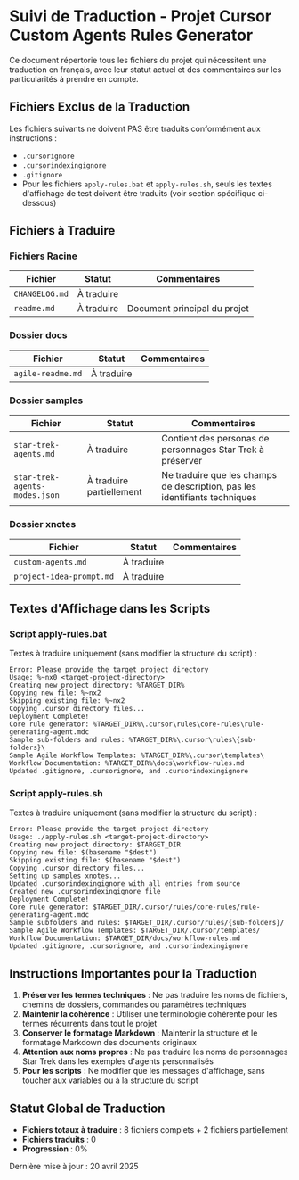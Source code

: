 # Suivi de Traduction - Projet Cursor Custom Agents Rules Generator

Ce document répertorie tous les fichiers du projet qui nécessitent une traduction en français, avec leur statut actuel et des commentaires sur les particularités à prendre en compte.

## Fichiers Exclus de la Traduction

Les fichiers suivants ne doivent PAS être traduits conformément aux instructions :
- `.cursorignore`
- `.cursorindexingignore`
- `.gitignore`
- Pour les fichiers `apply-rules.bat` et `apply-rules.sh`, seuls les textes d'affichage de test doivent être traduits (voir section spécifique ci-dessous)

## Fichiers à Traduire

### Fichiers Racine

| Fichier | Statut | Commentaires |
|---------|--------|-------------|
| `CHANGELOG.md` | À traduire | |
| `readme.md` | À traduire | Document principal du projet |

### Dossier docs

| Fichier | Statut | Commentaires |
|---------|--------|-------------|
| `agile-readme.md` | À traduire | |

### Dossier samples

| Fichier | Statut | Commentaires |
|---------|--------|-------------|
| `star-trek-agents.md` | À traduire | Contient des personas de personnages Star Trek à préserver |
| `star-trek-agents-modes.json` | À traduire partiellement | Ne traduire que les champs de description, pas les identifiants techniques |

### Dossier xnotes

| Fichier | Statut | Commentaires |
|---------|--------|-------------|
| `custom-agents.md` | À traduire | |
| `project-idea-prompt.md` | À traduire | |

## Textes d'Affichage dans les Scripts

### Script apply-rules.bat

Textes à traduire uniquement (sans modifier la structure du script) :

```
Error: Please provide the target project directory
Usage: %~nx0 <target-project-directory>
Creating new project directory: %TARGET_DIR%
Copying new file: %~nx2
Skipping existing file: %~nx2
Copying .cursor directory files...
Deployment Complete!
Core rule generator: %TARGET_DIR%\.cursor\rules\core-rules\rule-generating-agent.mdc
Sample sub-folders and rules: %TARGET_DIR%\.cursor\rules\{sub-folders}\
Sample Agile Workflow Templates: %TARGET_DIR%\.cursor\templates\
Workflow Documentation: %TARGET_DIR%\docs\workflow-rules.md
Updated .gitignore, .cursorignore, and .cursorindexingignore
```

### Script apply-rules.sh

Textes à traduire uniquement (sans modifier la structure du script) :

```
Error: Please provide the target project directory
Usage: ./apply-rules.sh <target-project-directory>
Creating new project directory: $TARGET_DIR
Copying new file: $(basename "$dest")
Skipping existing file: $(basename "$dest")
Copying .cursor directory files...
Setting up samples xnotes...
Updated .cursorindexingignore with all entries from source
Created new .cursorindexingignore file
Deployment Complete!
Core rule generator: $TARGET_DIR/.cursor/rules/core-rules/rule-generating-agent.mdc
Sample subfolders and rules: $TARGET_DIR/.cursor/rules/{sub-folders}/
Sample Agile Workflow Templates: $TARGET_DIR/.cursor/templates/
Workflow Documentation: $TARGET_DIR/docs/workflow-rules.md
Updated .gitignore, .cursorignore, and .cursorindexingignore
```

## Instructions Importantes pour la Traduction

1. **Préserver les termes techniques** : Ne pas traduire les noms de fichiers, chemins de dossiers, commandes ou paramètres techniques
2. **Maintenir la cohérence** : Utiliser une terminologie cohérente pour les termes récurrents dans tout le projet
3. **Conserver le formatage Markdown** : Maintenir la structure et le formatage Markdown des documents originaux
4. **Attention aux noms propres** : Ne pas traduire les noms de personnages Star Trek dans les exemples d'agents personnalisés
5. **Pour les scripts** : Ne modifier que les messages d'affichage, sans toucher aux variables ou à la structure du script

## Statut Global de Traduction

- **Fichiers totaux à traduire** : 8 fichiers complets + 2 fichiers partiellement
- **Fichiers traduits** : 0
- **Progression** : 0%

Dernière mise à jour : 20 avril 2025
